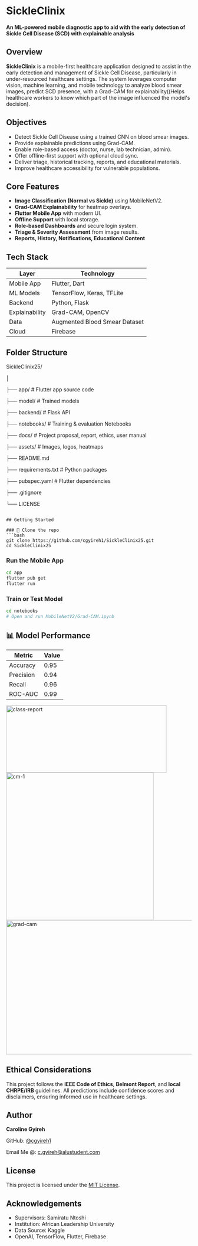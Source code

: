 
# SickleClinix

**An ML-powered mobile diagnostic app to aid with the early detection of Sickle Cell Disease (SCD) with explainable analysis**


## Overview

**SickleClinix** is a mobile-first healthcare application designed to assist in the early detection and management of Sickle Cell Disease, particularly in under-resourced healthcare settings. The system leverages computer vision, machine learning, and mobile technology to analyze blood smear images, predict SCD presence, with a Grad-CAM for explainability((Helps healthcare workers to know which part of the image influenced the model's decision).


## Objectives

- Detect Sickle Cell Disease using a trained CNN on blood smear images.
- Provide explainable predictions using Grad-CAM.
- Enable role-based access (doctor, nurse, lab technician, admin).
- Offer offline-first support with optional cloud sync.
- Deliver triage, historical tracking, reports, and educational materials.
- Improve healthcare accessibility for vulnerable populations.


## Core Features

- **Image Classification (Normal vs Sickle)** using MobileNetV2.
- **Grad-CAM Explainability** for heatmap overlays.
- **Flutter Mobile App** with modern UI.
- **Offline Support** with local storage.
- **Role-based Dashboards** and secure login system.
- **Triage & Severity Assessment** from image results.
- **Reports, History, Notifications, Educational Content**


## Tech Stack

| Layer          | Technology                                   |
|----------------|----------------------------------------------|
| Mobile App     | Flutter, Dart                                |
| ML Models      | TensorFlow, Keras, TFLite                    |
| Backend        | Python, Flask                                |
| Explainability | Grad-CAM, OpenCV                             |
| Data           | Augmented Blood Smear Dataset                |
| Cloud          | Firebase                                     |


## Folder Structure

SickleClinix25/

│

├── app/                                           # Flutter app source code

├── model/                                         # Trained models

├── backend/                                       # Flask API

├── notebooks/                                     # Training & evaluation Notebooks

├── docs/                                          # Project proposal, report, ethics, user manual

├── assets/                                        # Images, logos, heatmaps

├── README.md

├── requirements.txt                              # Python packages

├── pubspec.yaml                                  # Flutter dependencies

├── .gitignore

└── LICENSE

````

## Getting Started

### 🔹 Clone the repo
```bash
git clone https://github.com/cgyireh1/SickleClinix25.git
cd SickleClinix25
````

### Run the Mobile App

```bash
cd app
flutter pub get
flutter run
```

###  Train or Test Model

```bash
cd notebooks
# Open and run MobileNetV2/Grad-CAM.ipynb
```

## 📊 Model Performance

| Metric    | Value |
| --------- | ----- |
| Accuracy  | 0.95 |
| Precision | 0.94  |
| Recall    | 0.96  |
| ROC-AUC   | 0.99 |


<img width="435" height="182" alt="class-report" src="https://github.com/user-attachments/assets/32f274a6-7b66-456a-acfa-93dc3d1c9bbc" />


<img width="400" height="400" alt="cm-1" src="https://github.com/user-attachments/assets/622dcc88-37c3-405a-ab36-ba197bb5564f" />


<img width="989" height="364" alt="grad-cam" src="https://github.com/user-attachments/assets/7f8a36c0-ea40-49b0-917e-dcc9857735e7" />

## Ethical Considerations

This project follows the **IEEE Code of Ethics**, **Belmont Report**, and **local CHRPE/IRB** guidelines. All predictions include confidence scores and disclaimers, ensuring informed use in healthcare settings.


##  Author

**Caroline Gyireh**

GitHub: [@cgyireh1](https://github.com/cgyireh1)

Email Me @: [c.gyireh@alustudent.com](c.gyireh@alustudent.com)


## License

This project is licensed under the [MIT License](LICENSE).


## Acknowledgements

* Supervisors: Samiratu Ntoshi
* Institution: African Leadership University
* Data Source: Kaggle
* OpenAI, TensorFlow, Flutter, Firebase

